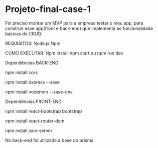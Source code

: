 # Projeto-final-case-1
Foi preciso montar um MVP para a empresa testar o meu app, para construir esse app(front e back-end) que implementa as funcionalidade básicas do CRUD.

REQUISITOS:
Node.js
Npm

COMO EXECUTAR:
Npm install
npm start ou npm run dev 

Dependências BACK-END

npm install cors

npm install express --save

npm install nodemon --save-dev

Dependências FRONT-END 

npm install react-bootstrap bootstrap

npm install react-router-dom

npm install json-server

No back-end foi utilizada a base do prisma.
